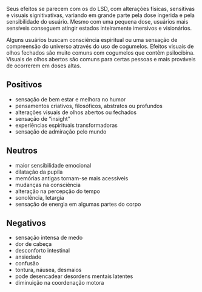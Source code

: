 Seus efeitos se parecem com os do LSD, com alterações físicas, sensitivas e visuais signitivativas, variando em grande parte pela dose ingerida e pela sensibilidade do usuário. Mesmo com uma pequena dose, usuários mais sensíveis conseguem atingir estados inteiramente imersivos e visionários.

Alguns usuários buscam consciência espiritual ou uma sensação de compreensão do universo através do uso de cogumelos. Efeitos visuais de olhos fechados são muito comuns com cogumelos que contêm psilocibina. Visuais de olhos abertos são comuns para certas pessoas e mais prováveis de ocorrerem em doses altas.

## Positivos

- sensação de bem estar e melhora no humor
- pensamentos criativos, filosóficos, abstratos ou profundos
- alterações visuais de olhos abertos ou fechados
- sensação de “insight”
- experiências espirituais transformadoras
- sensação de admiração pelo mundo

## Neutros

- maior sensibilidade emocional
- dilatação da pupila
- memórias antigas tornam-se mais acessíveis
- mudanças na consciência
- alteração na percepção do tempo
- sonolência, letargia
- sensação de energia em algumas partes do corpo

## Negativos

- sensação intensa de medo
- dor de cabeça
- desconforto intestinal
- ansiedade
- confusão
- tontura, náusea, desmaios
- pode desencadear desordens mentais latentes
- diminuição na coordenação motora